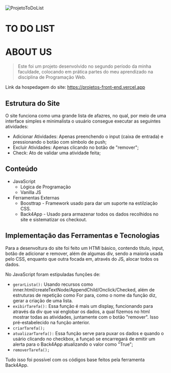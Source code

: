 ![ProjetoToDoList](https://user-images.githubusercontent.com/100232025/197286061-32e334c5-5d7a-4335-9068-c04cf85e627a.gif)
# TO DO LIST

# ABOUT US
> Este foi um projeto desenvolvido no segundo período da minha faculdade, colocando em prática partes do meu aprendizado na disciplina de Programação Web.

Link da hospedagem do site: https://projetos-front-end.vercel.app

## Estrutura do Site

O site funciona como uma grande lista de afazres, no qual, por meio de uma interface simples e minimalista o usuário consegue executar as seguintes atividades:
- Adicionar Atividades: Apenas preenchendo o input (caixa de entrada) e pressionando o botão com símbolo de push;
- Excluir Atividades: Apenas clicando no botão de "remover";
- Check: Ato de validar uma atividade feita;
 
## Conteúdo
- JavaScript
  - Lógica de Programação 
  - Vanilla JS
 - Ferramentas Externas
   - Boosttrap - Framework usado para dar um suporte na estilziação CSS.
   - Back4App - Usado para armazenar todos os dados recolhidos no site e sistematizar os checkout.
  
## Implementação das Ferramentas e Tecnologias

Para a desenvoltura do site foi feito um HTMl básico, contendo título, input, botão de adicionar e remover, além de algumas div, sendo a maioria usada pelo CSS, enquanto 
que outra focada em, através do JS, alocar todos os dados. 

No JavaScript foram estipuladas funções de:
- `gerarLista():` Usando recursos como inner.html/createTextNode/AppendChild/Onclick/Checked, além de 
estruturas de repetição como For para, como o nome da função diz, gerar a criação de uma lista.
- `exibirTarefa():` Essa função é mais um display, funcionando para através da div que vai
englobar os dados, a qual fizemos no html mostrar todas as atividades, juntamente com o botão "remover". Isso pré-estabelecido na função anterior.
- `criarTarefa();`
- `atualizarTarefa():` Essa função serve para puxar os dados e quando o usário clicando no checkbox, a funçaõ se encarregará de emitir um alerta para o Back4App atualizando o valor como "True";
- `removerTarefa();`

Tudo isso foi possível com os códigos base feitos pela ferramenta Back4App.
